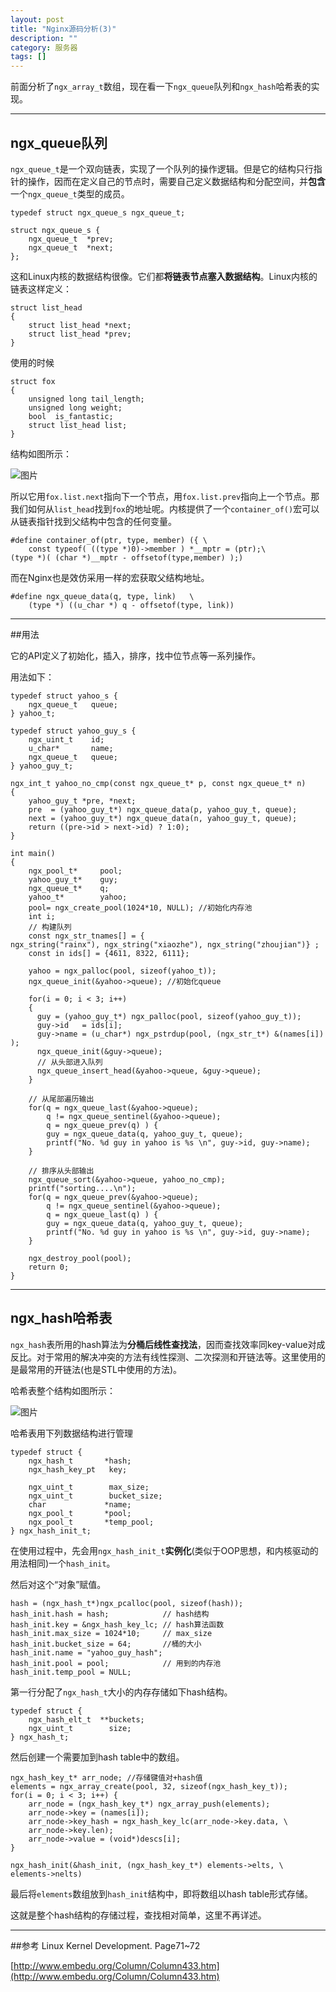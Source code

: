 ```yaml
---
layout: post
title: "Nginx源码分析(3)"
description: ""
category: 服务器
tags: []
---
```


前面分析了`ngx_array_t`数组，现在看一下`ngx_queue`队列和`ngx_hash`哈希表的实现。

----------------------------------------------
## ngx_queue队列

`ngx_queue_t`是一个双向链表，实现了一个队列的操作逻辑。但是它的结构只行指针的操作，因而在定义自己的节点时，需要自己定义数据结构和分配空间，并**包含**一个`ngx_queue_t`类型的成员。

```
typedef struct ngx_queue_s ngx_queue_t;

struct ngx_queue_s {
    ngx_queue_t  *prev;
    ngx_queue_t  *next;
};
```

这和Linux内核的数据结构很像。它们都**将链表节点塞入数据结构**。Linux内核的链表这样定义：

```
struct list_head
{
    struct list_head *next;
    struct list_head *prev;
}
```

使用的时候

```
struct fox
{
    unsigned long tail_length;
    unsigned long weight;
    bool  is_fantastic;
    struct list_head list;
}
```
结构如图所示：

![图片](/assets/images/nginx-3-1.png)

所以它用`fox.list.next`指向下一个节点，用`fox.list.prev`指向上一个节点。那我们如何从`list_head`找到`fox`的地址呢。内核提供了一个`container_of()`宏可以从链表指针找到父结构中包含的任何变量。

```
#define container_of(ptr, type, member) ({ \ 
    const typeof( ((type *)0)->member ) *__mptr = (ptr);\ 
(type *)( (char *)__mptr - offsetof(type,member) );)
```

而在Nginx也是效仿采用一样的宏获取父结构地址。

```
#define ngx_queue_data(q, type, link)   \
    (type *) ((u_char *) q - offsetof(type, link))
```
--------------------------------------------------

##用法

它的API定义了初始化，插入，排序，找中位节点等一系列操作。

用法如下：

```
typedef struct yahoo_s {
    ngx_queue_t   queue;
} yahoo_t;

typedef struct yahoo_guy_s {
    ngx_uint_t    id;
    u_char*       name;
    ngx_queue_t   queue;
} yahoo_guy_t;

ngx_int_t yahoo_no_cmp(const ngx_queue_t* p, const ngx_queue_t* n)
{
    yahoo_guy_t *pre, *next;
    pre  = (yahoo_guy_t*) ngx_queue_data(p, yahoo_guy_t, queue);
    next = (yahoo_guy_t*) ngx_queue_data(n, yahoo_guy_t, queue);
    return ((pre->id > next->id) ? 1:0);
}

int main()
{
    ngx_pool_t*     pool;
    yahoo_guy_t*    guy;
    ngx_queue_t*    q;
    yahoo_t*        yahoo;
    pool= ngx_create_pool(1024*10, NULL); //初始化内存池
    int i;
    // 构建队列
    const ngx_str_tnames[] = {
ngx_string("rainx"), ngx_string("xiaozhe"), ngx_string("zhoujian")} ;
    const in ids[] = {4611, 8322, 6111};

    yahoo = ngx_palloc(pool, sizeof(yahoo_t));
    ngx_queue_init(&yahoo->queue); //初始化queue

    for(i = 0; i < 3; i++)
    {
      guy = (yahoo_guy_t*) ngx_palloc(pool, sizeof(yahoo_guy_t));
      guy->id   = ids[i];
      guy->name = (u_char*) ngx_pstrdup(pool, (ngx_str_t*) &(names[i]) );
      ngx_queue_init(&guy->queue);
      // 从头部进入队列
      ngx_queue_insert_head(&yahoo->queue, &guy->queue);
    }

    // 从尾部遍历输出
    for(q = ngx_queue_last(&yahoo->queue);
        q != ngx_queue_sentinel(&yahoo->queue);
        q = ngx_queue_prev(q) ) {
        guy = ngx_queue_data(q, yahoo_guy_t, queue);
        printf("No. %d guy in yahoo is %s \n", guy->id, guy->name);
    }

    // 排序从头部输出
    ngx_queue_sort(&yahoo->queue, yahoo_no_cmp);
    printf("sorting....\n");
    for(q = ngx_queue_prev(&yahoo->queue);
        q != ngx_queue_sentinel(&yahoo->queue);
        q = ngx_queue_last(q) ) {
        guy = ngx_queue_data(q, yahoo_guy_t, queue);
        printf("No. %d guy in yahoo is %s \n", guy->id, guy->name);
    }

    ngx_destroy_pool(pool);
    return 0;
}
```

-------------------------------------------

## ngx_hash哈希表

`ngx_hash`表所用的hash算法为**分桶后线性查找法**，因而查找效率同key-value对成反比。对于常用的解决冲突的方法有线性探测、二次探测和开链法等。这里使用的是最常用的开链法(也是STL中使用的方法)。

哈希表整个结构如图所示：

![图片](/assets/images/nginx-3-2.png)

哈希表用下列数据结构进行管理

```
typedef struct {
    ngx_hash_t       *hash;
    ngx_hash_key_pt   key;

    ngx_uint_t        max_size;
    ngx_uint_t        bucket_size;
    char             *name;
    ngx_pool_t       *pool;
    ngx_pool_t       *temp_pool;
} ngx_hash_init_t;
```

在使用过程中，先会用`ngx_hash_init_t`**实例化**(类似于OOP思想，和内核驱动的用法相同)一个`hash_init`。

然后对这个“对象”赋值。

```
hash = (ngx_hash_t*)ngx_pcalloc(pool, sizeof(hash));
hash_init.hash = hash;            // hash结构
hash_init.key = &ngx_hash_key_lc; // hash算法函数
hash_init.max_size = 1024*10;     // max_size
hash_init.bucket_size = 64;       //桶的大小
hash_init.name = "yahoo_guy_hash"; 
hash_init.pool = pool;            // 用到的内存池
hash_init.temp_pool = NULL;
```
第一行分配了`ngx_hash_t`大小的内存存储如下hash结构。

```
typedef struct {
    ngx_hash_elt_t  **buckets;
    ngx_uint_t        size;
} ngx_hash_t;
```

然后创建一个需要加到hash table中的数组。

```
ngx_hash_key_t* arr_node; //存储键值对+hash值
elements = ngx_array_create(pool, 32, sizeof(ngx_hash_key_t));
for(i = 0; i < 3; i++) {
    arr_node = (ngx_hash_key_t*) ngx_array_push(elements);
    arr_node->key = (names[i]);
    arr_node->key_hash = ngx_hash_key_lc(arr_node->key.data, \
    arr_node->key.len);
    arr_node->value = (void*)descs[i];
}

ngx_hash_init(&hash_init, (ngx_hash_key_t*) elements->elts, \
elements->nelts)
```

最后将`elements`数组放到`hash_init`结构中，即将数组以hash table形式存储。

这就是整个hash结构的存储过程，查找相对简单，这里不再详述。

------------------------------------------------

##参考
Linux Kernel Development. Page71~72

[http://www.embedu.org/Column/Column433.htm](http://www.embedu.org/Column/Column433.htm)

